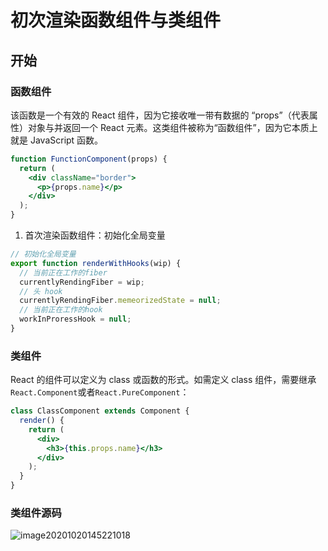 # 初次渲染函数组件与类组件
## 开始

### 函数组件

该函数是一个有效的 React 组件，因为它接收唯一带有数据的 “props”（代表属性）对象与并返回一个 React 元素。这类组件被称为“函数组件”，因为它本质上就是 JavaScript 函数。

```jsx
function FunctionComponent(props) {
  return (
    <div className="border">
      <p>{props.name}</p>
    </div>
  );
}
```
1. 首次渲染函数组件：初始化全局变量
```js
// 初始化全局变量
export function renderWithHooks(wip) {
  // 当前正在工作的fiber
  currentlyRendingFiber = wip;
  // 头 hook
  currentlyRendingFiber.memeorizedState = null;
  // 当前正在工作的hook
  workInProressHook = null;
}
```




### 类组件

React 的组件可以定义为 class 或函数的形式。如需定义 class 组件，需要继承 `React.Component`或者`React.PureComponent`：

```jsx
class ClassComponent extends Component {
  render() {
    return (
      <div>
        <h3>{this.props.name}</h3>
      </div>
    );
  }
}
```



### 类组件源码

![image20201020145221018](https://tva1.sinaimg.cn/large/008i3skNly1gy6fgal3jvj31ke0omjw1.jpg)

